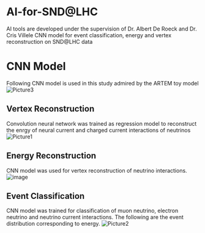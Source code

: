 # AI-for-SND@LHC 
AI tools are developed under the supervision of Dr. Albert De Roeck and Dr. Cris Villele
CNN model for event classification, energy and vertex reconstruction on SND@LHC data
# CNN Model 
Following CNN model is used in this study admired by the ARTEM toy model
![Picture3](https://github.com/user-attachments/assets/3edf08b5-9953-4751-9848-74de53809137)

## Vertex Reconstruction
Convolution neural network was trained as regression model to reconstruct the enrgy of neural current and charged current interactions of neutrinos
![Picture1](https://github.com/user-attachments/assets/f800a23b-4751-4286-80d4-635656881b0b)


## Energy Reconstruction
CNN model was used for vertex reconstruction of neutrino interactions.
![image](https://github.com/user-attachments/assets/8caf12f6-04f6-4327-b52f-0dc3946f7552)

## Event Classification
CNN model was trained for classification of muon neutrino, electron neutrino and neutrino current interactions. The following are the event distribution corresponding to energy. 
![Picture2](https://github.com/user-attachments/assets/e91a4074-cb59-4c75-8c09-6a680a34bf68)

 
